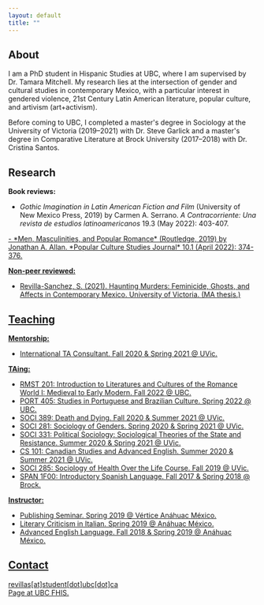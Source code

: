 ```yaml
---
layout: default
title: ""
---
```


## About

I am a PhD student in Hispanic Studies at UBC,
where I am supervised by Dr. Tamara Mitchell.
My research lies at the intersection of gender and cultural studies
in contemporary Mexico,
with a particular interest in gendered violence,
21st Century Latin American literature,
popular culture, and artivism (art+activism).

Before coming to UBC,
I completed a master's degree in Sociology
at the University of Victoria (2019&ndash;2021) with Dr. Steve Garlick
and a master's degree in Comparative Literature at Brock University
(2017&ndash;2018) with Dr. Cristina Santos.

<!--
My most recent research centers around gendered violence in Mexico,
specifically feminicidio, and the affects engendered between
living bodies and dead bodies through manifestations of
public mourning, artivism (art+activism) and contemporary literature.
My research also explores monstrous representations of
women in North American and Latin American popular culture,
as well as the intersection between Mexican masculinity and neoliberalism.
-->

## Research

**Book reviews:**

- *Gothic Imagination in Latin American Fiction and Film*
(University of New Mexico Press, 2019)
by Carmen A. Serrano.
*A Contracorriente: Una revista de estudios latinoamericanos*
19.3 (May 2022): 403-407.
<a href="https://acontracorriente.chass.ncsu.edu/index.php/acontracorriente/article/view/2248">
<i class="fas fa-external-link-alt" style="font-size:20px"></i>
- *Men, Masculinities, and Popular Romance*
(Routledge, 2019)
by Jonathan A. Allan.
*Popular Culture Studies Journal*
10.1 (April 2022): 374-376.
<a href="https://mpcaaca.org/wp-content/uploads/2022/04/25_Book-Reviews.pdf">
<i class="fas fa-external-link-alt" style="font-size:20px"></i>


**Non-peer reviewed:**
- Revilla-Sanchez, S. (2021).
  Haunting Murders: Feminicide, Ghosts, and Affects in Contemporary Mexico.
  University of Victoria. (MA thesis.)
  <a href="https://dspace.library.uvic.ca/bitstream/handle/1828/13255/Revilla-Sanchez_Sarah_MA_2021.pdf?sequence=5&isAllowed=y">
  <i class="fas fa-external-link-alt" style="font-size:20px"></i>



## Teaching

**Mentorship:**
- International TA Consultant. Fall 2020 &amp; Spring 2021 @ UVic.

**TAing:**
- RMST 201: Introduction to Literatures and Cultures
of the Romance World I: Medieval to Early Modern.
Fall 2022 @ UBC.
- PORT 405: Studies in Portuguese and Brazilian Culture. Spring 2022 @ UBC.
- SOCI 389: Death and Dying. Fall 2020 &amp; Summer 2021 @ UVic.
- SOCI 281: Sociology of Genders. Spring 2020 &amp; Spring 2021 @ UVic.
- SOCI 331: Political Sociology: Sociological Theories of the State and Resistance.
  Summer 2020 &amp; Spring 2021 @ UVic.
- CS 101: Canadian Studies and Advanced English. Summer 2020 &amp; Summer 2021 @ UVic.
- SOCI 285: Sociology of Health Over the Life Course. Fall 2019 @ UVic.
- SPAN 1F00: Introductory Spanish Language. Fall 2017 &amp; Spring 2018 @ Brock.

**Instructor:**
- Publishing Seminar. Spring 2019 @ Vértice Anáhuac México.
- Literary Criticism in Italian. Spring 2019 @ Anáhuac México.
- Advanced English Language. Fall 2018 &amp; Spring 2019 @ Anáhuac México.

## Contact

revillas[at]student[dot]ubc[dot]ca \
Page at UBC FHIS. <a href="https://fhis.ubc.ca/profile/sarah-revilla-sanchez/">
<i class="fas fa-external-link-alt" style="font-size:20px"></i></a>
